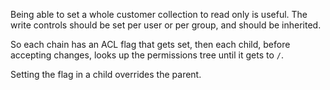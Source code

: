 Being able to set a whole customer collection to read only is useful.  The write controls should be set per user or per group, and should be inherited.

So each chain has an ACL flag that gets set, then each child, before accepting changes, looks up the permissions tree until it gets to `/`.

Setting the flag in a child overrides the parent.